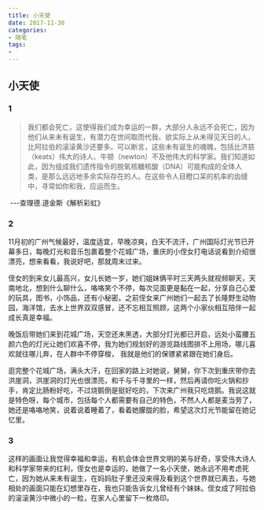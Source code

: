 ```yaml
---
title: 小天使
date: 2017-11-30
categories:
- 随笔
tags:
- 
---
```


## 小天使

### 1

> 我们都会死亡，这使得我们成为幸运的一群，大部分人永远不会死亡，因为他们从来未有诞生，有潜力在世间取而代我、欲实际上从未得见天日的人，比阿拉伯的滚滚黄沙还要多。可以断言，这些未有诞生的魂魄，包括比济慈（keats）伟大的诗人、牛顿（newton）不及他伟大的科学家。我们知道如此，因为组成我们遗传指令的脱氧核糖核酸（DNA）可能构成的全体人类，是那么远远地多余实际存在的人。在这些令人目瞪口呆的机率的齿缝中，寻常如你和我，应运而生。

​                                                                                           ---查理德.道金斯《解析彩虹》

### 2

11月初的广州气候最好，温度适宜，早晚凉爽，白天不流汗，广州国际灯光节已开幕多日，每晚灯光和音乐包裹着整个花城广场，重庆的小侄女打电话说看到介绍很漂亮，想来看看，我说好吧，那就周末过来。

侄女的到来女儿最高兴，女儿长她一岁，她们姐妹俩平时三天两头就视频聊天，天南地北，想到什么聊什么，咯咯笑个不停，每次见面更是黏在一起，分享自己心爱的玩具，图书，小饰品，还有小秘密。之前侄女来广州她们一起去了长隆野生动物园，海洋馆，去水上世界双双感冒，还不忘相互照顾，这两个小家伙相互陪伴一起成长真是幸福。

晚饭后带她们来到花城广场，天空还未黑透，大部分灯光都已开启，远处小蛮腰五颜六色的灯光让她们欢喜不停，我为她们规划好的游览路线图排不上用场，哪儿喜欢就往哪儿奔，在人群中不停穿梭， 我就是他们的保镖紧紧跟在她们身后。

逛完整个花城广场，满头大汗，在回家的路上对她说，舅舅，你下次到重庆带你去洪崖洞，洪崖洞的灯光也很漂亮，和千与千寻里的一样，然后再请你吃火锅和抄手，肯定比肠粉好吃，不过烧鹅倒是挺好吃的，下次来广州我只吃烧鹅。我说这就是特色呀，每个城市，包括每个人都需要有自己的特色，不然人人都是麦当劳了，她还是咯咯地笑，说着说着睡着了，看着她朦胧的脸，希望这次灯光节能留在她记忆里。

### 3

这样的画面让我觉得幸福和幸运，有机会体会世界文明的美与好奇，享受伟大诗人和科学家带来的红利，侄女也是幸运的，她做了一名小天使，她永远不用考虑死亡，因为她从来未有诞生，在妈妈肚子里还没来得及看到这个世界就已离去，与她相处的画面只能在幻想里存在，我也只能告诉女儿曾经有个妹妹。侄女成了阿拉伯的滚滚黄沙中微小的一粒，在家人心里留下一枚烙印。
